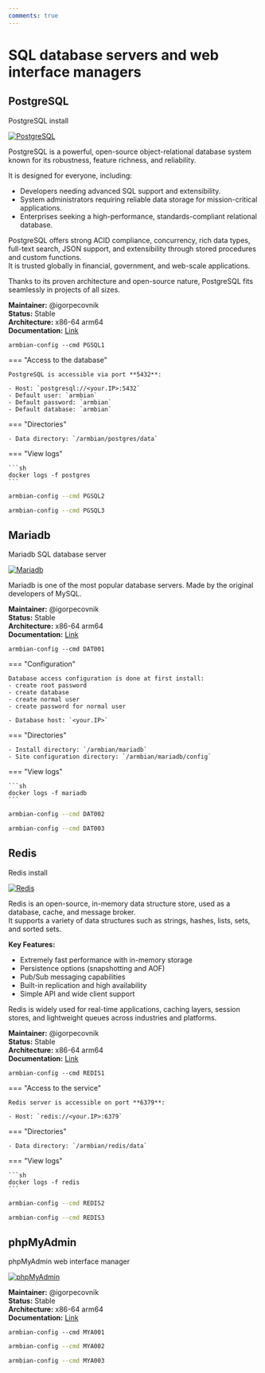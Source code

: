 ```yaml
---
comments: true
---
```


# SQL database servers and web interface managers

## PostgreSQL


PostgreSQL install


<!--- section image START from tools/include/images/PGSQL1.png --->
[![PostgreSQL](/images/PGSQL1.png)](#)
<!--- section image STOP from tools/include/images/PGSQL1.png --->


<!--- header START from tools/include/markdown/PGSQL1-header.md --->
PostgreSQL is a powerful, open-source object-relational database system known for its robustness, feature richness, and reliability.

It is designed for everyone, including:

- Developers needing advanced SQL support and extensibility.
- System administrators requiring reliable data storage for mission-critical applications.
- Enterprises seeking a high-performance, standards-compliant relational database.

PostgreSQL offers strong ACID compliance, concurrency, rich data types, full-text search, JSON support, and extensibility through stored procedures and custom functions.  
It is trusted globally in financial, government, and web-scale applications.

Thanks to its proven architecture and open-source nature, PostgreSQL fits seamlessly in projects of all sizes.

<!--- header STOP from tools/include/markdown/PGSQL1-header.md --->

__Maintainer:__ @igorpecovnik  
__Status:__ Stable  
__Architecture:__ x86-64 arm64  
__Documentation:__ [Link](https://www.postgresql.org/docs/)  

~~~ custombash
armbian-config --cmd PGSQL1
~~~


<!--- footer START from tools/include/markdown/PGSQL1-footer.md --->
=== "Access to the database"

    PostgreSQL is accessible via port **5432**:

    - Host: `postgresql://<your.IP>:5432`
    - Default user: `armbian`
    - Default password: `armbian`
    - Default database: `armbian`

=== "Directories"

    - Data directory: `/armbian/postgres/data`

=== "View logs"

    ```sh
    docker logs -f postgres
    ```

<!--- footer STOP from tools/include/markdown/PGSQL1-footer.md --->


~~~ bash title="PostgreSQL remove:"
armbian-config --cmd PGSQL2
~~~


~~~ bash title="PostgreSQL purge with data folder:"
armbian-config --cmd PGSQL3
~~~




## Mariadb


Mariadb SQL database server


<!--- section image START from tools/include/images/DAT001.png --->
[![Mariadb](/images/DAT001.png)](#)
<!--- section image STOP from tools/include/images/DAT001.png --->


<!--- header START from tools/include/markdown/DAT001-header.md --->
Mariadb is one of the most popular database servers. Made by the original developers of MySQL.

<!--- header STOP from tools/include/markdown/DAT001-header.md --->

__Maintainer:__ @igorpecovnik  
__Status:__ Stable  
__Architecture:__ x86-64 arm64  
__Documentation:__ [Link](https://mariadb.org/documentation/)  

~~~ custombash
armbian-config --cmd DAT001
~~~


<!--- footer START from tools/include/markdown/DAT001-footer.md --->
=== "Configuration"

    Database access configuration is done at first install:
    - create root password
    - create database
    - create normal user
    - create password for normal user

    - Database host: `<your.IP>`

=== "Directories"

    - Install directory: `/armbian/mariadb`
    - Site configuration directory: `/armbian/mariadb/config`

=== "View logs"

    ```sh
    docker logs -f mariadb
    ```

<!--- footer STOP from tools/include/markdown/DAT001-footer.md --->


~~~ bash title="Mariadb remove:"
armbian-config --cmd DAT002
~~~


~~~ bash title="Mariadb purge with data folder:"
armbian-config --cmd DAT003
~~~




## Redis


Redis install


<!--- section image START from tools/include/images/REDIS1.png --->
[![Redis](/images/REDIS1.png)](#)
<!--- section image STOP from tools/include/images/REDIS1.png --->


<!--- header START from tools/include/markdown/REDIS1-header.md --->
Redis is an open-source, in-memory data structure store, used as a database, cache, and message broker.  
It supports a variety of data structures such as strings, hashes, lists, sets, and sorted sets.

**Key Features:**
- Extremely fast performance with in-memory storage
- Persistence options (snapshotting and AOF)
- Pub/Sub messaging capabilities
- Built-in replication and high availability
- Simple API and wide client support

Redis is widely used for real-time applications, caching layers, session stores, and lightweight queues across industries and platforms.

<!--- header STOP from tools/include/markdown/REDIS1-header.md --->

__Maintainer:__ @igorpecovnik  
__Status:__ Stable  
__Architecture:__ x86-64 arm64  
__Documentation:__ [Link](https://redis.io/docs/)  

~~~ custombash
armbian-config --cmd REDIS1
~~~


<!--- footer START from tools/include/markdown/REDIS1-footer.md --->
=== "Access to the service"

    Redis server is accessible on port **6379**:

    - Host: `redis://<your.IP>:6379`

=== "Directories"

    - Data directory: `/armbian/redis/data`

=== "View logs"

    ```sh
    docker logs -f redis
    ```

<!--- footer STOP from tools/include/markdown/REDIS1-footer.md --->


~~~ bash title="Redis remove:"
armbian-config --cmd REDIS2
~~~


~~~ bash title="Redis purge with data folder:"
armbian-config --cmd REDIS3
~~~




## phpMyAdmin


phpMyAdmin web interface manager


<!--- section image START from tools/include/images/MYA001.png --->
[![phpMyAdmin](/images/MYA001.png)](#)
<!--- section image STOP from tools/include/images/MYA001.png --->

__Maintainer:__ @igorpecovnik  
__Status:__ Stable  
__Architecture:__ x86-64 arm64  
__Documentation:__ [Link](https://www.phpmyadmin.net/docs/)  

~~~ custombash
armbian-config --cmd MYA001
~~~


~~~ bash title="phpMyAdmin remove:"
armbian-config --cmd MYA002
~~~


~~~ bash title="phpMyAdmin purge with data folder:"
armbian-config --cmd MYA003
~~~



